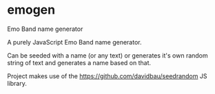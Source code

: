 # emogen
Emo Band name generator

A purely JavaScript Emo Band name generator.

Can be seeded with a name (or any text) or generates it's own random string of text and generates a name based on that.

Project makes use of the https://github.com/davidbau/seedrandom JS library.
